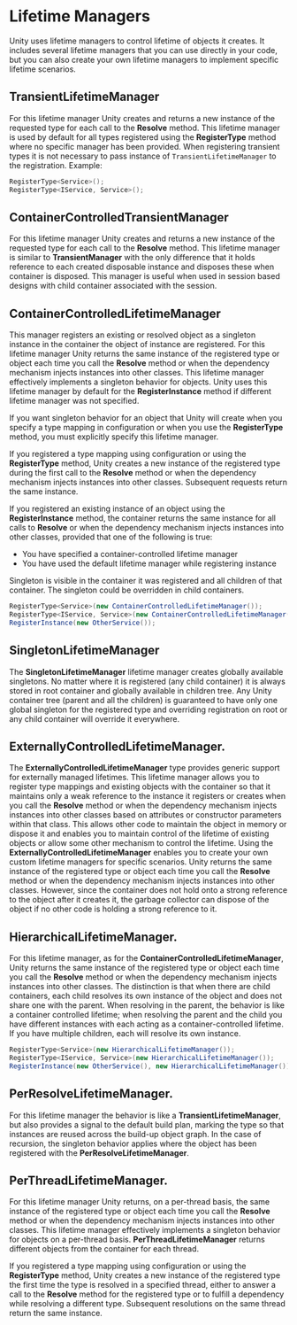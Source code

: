 # Lifetime Managers
Unity uses lifetime managers to control lifetime of objects it creates. It includes several lifetime managers that you can use directly in your code, but you can also create your own lifetime managers to implement specific lifetime scenarios. 
## TransientLifetimeManager
For this lifetime manager Unity creates and returns a new instance of the requested type for each call to the **Resolve** method. This lifetime manager is used by default for all types registered using the **RegisterType** method where no specific manager has been provided. When registering transient types it is not necessary to pass instance of ``TransientLifetimeManager`` to the registration.
Example:
```C#
RegisterType<Service>();
RegisterType<IService, Service>();
```
## ContainerControlledTransientManager
For this lifetime manager Unity creates and returns a new instance of the requested type for each call to the **Resolve** method. This lifetime manager is similar to **TransientManager** with the only difference that it holds reference to each created disposable instance and disposes these when container is disposed.
This manager is useful when used in session based designs with child container associated with the session. 
## ContainerControlledLifetimeManager
This manager registers an existing or resolved object as a singleton instance in the container the object of instance are registered. For this lifetime manager Unity returns the same instance of the registered type or object each time you call the **Resolve** method or when the dependency mechanism injects instances into other classes. This lifetime manager effectively implements a singleton behavior for objects. Unity uses this lifetime manager by default for the **RegisterInstance** method if different lifetime manager was not specified. 

If you want singleton behavior for an object that Unity will create when you specify a type mapping in configuration or when you use the **RegisterType** method, you must explicitly specify this lifetime manager.

If you registered a type mapping using configuration or using the **RegisterType** method, Unity creates a new instance of the registered type during the first call to the **Resolve** method or when the dependency mechanism injects instances into other classes. Subsequent requests return the same instance.

If you registered an existing instance of an object using the **RegisterInstance** method, the container returns the same instance for all calls to **Resolve** or when the dependency mechanism injects instances into other classes, provided that one of the following is true:

- You have specified a container-controlled lifetime manager
- You have used the default lifetime manager while registering instance

Singleton is visible in the container it was registered and all children of that container. The singleton could be overridden in child containers.
```C#
RegisterType<Service>(new ContainerControlledLifetimeManager());           <-- Service is a singleton
RegisterType<IService, Service>(new ContainerControlledLifetimeManager()); <-- IService is a singleton
RegisterInstance(new OtherService());                                      <-- OtherService is a singleton
```
## SingletonLifetimeManager
The **SingletonLifetimeManager** lifetime manager creates globally available singletons. No matter where it is registered (any child container) it is always stored in root container and globally available in children tree.
Any Unity container tree (parent and all the children) is guaranteed to have only one global singleton for the registered type and overriding registration on root or any child container will override it everywhere.
## ExternallyControlledLifetimeManager. 
The **ExternallyControlledLifetimeManager** type provides generic support for externally managed lifetimes. This lifetime manager allows you to register type mappings and existing objects with the container so that it maintains only a weak reference to the instance it registers or creates when you call the **Resolve** method or when the dependency mechanism injects instances into other classes based on attributes or constructor parameters within that class. This allows other code to maintain the object in memory or dispose it and enables you to maintain control of the lifetime of existing objects or allow some other mechanism to control the lifetime. Using the **ExternallyControlledLifetimeManager** enables you to create your own custom lifetime managers for specific scenarios. Unity returns the same instance of the registered type or object each time you call the **Resolve** method or when the dependency mechanism injects instances into other classes. However, since the container does not hold onto a strong reference to the object after it creates it, the garbage collector can dispose of the object if no other code is holding a strong reference to it.
## HierarchicalLifetimeManager. 
For this lifetime manager, as for the **ContainerControlledLifetimeManager**, Unity returns the same instance of the registered type or object each time you call the **Resolve** method or when the dependency mechanism injects instances into other classes. The distinction is that when there are child containers, each child resolves its own instance of the object and does not share one with the parent. When resolving in the parent, the behavior is like a container controlled lifetime; when resolving the parent and the child you have different instances with each acting as a container-controlled lifetime. If you have multiple children, each will resolve its own instance.
```C#
RegisterType<Service>(new HierarchicalLifetimeManager());                <-- Service is a per child singleton
RegisterType<IService, Service>(new HierarchicalLifetimeManager());      <-- IService is a per child singleton
RegisterInstance(new OtherService(), new HierarchicalLifetimeManager()); <-- OtherService is a per child singleton
```
## PerResolveLifetimeManager. 
For this lifetime manager the behavior is like a **TransientLifetimeManager**, but also provides a signal to the default build plan, marking the type so that instances are reused across the build-up object graph. In the case of recursion, the singleton behavior applies where the object has been registered with the **PerResolveLifetimeManager**.
## PerThreadLifetimeManager. 
For this lifetime manager Unity returns, on a per-thread basis, the same instance of the registered type or object each time you call the **Resolve** method or when the dependency mechanism injects instances into other classes. This lifetime manager effectively implements a singleton behavior for objects on a per-thread basis. **PerThreadLifetimeManager** returns different objects from the container for each thread.

If you registered a type mapping using configuration or using the **RegisterType** method, Unity creates a new instance of the registered type the first time the type is resolved in a specified thread, either to answer a call to the **Resolve** method for the registered type or to fulfill a dependency while resolving a different type. Subsequent resolutions on the same thread return the same instance.
